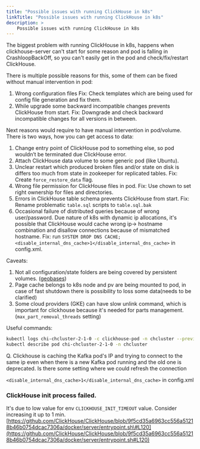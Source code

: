 ```yaml
---
title: "Possible issues with running ClickHouse in k8s"
linkTitle: "Possible issues with running ClickHouse in k8s"
description: >
    Possible issues with running ClickHouse in k8s
---
```


The biggest problem with running ClickHouse in k8s, happens when clickhouse-server can't start for some reason and pod is falling in CrashloopBackOff, so you can't easily get in the pod and check/fix/restart ClickHouse.

There is multiple possible reasons for this, some of them can be fixed without manual intervention in pod:

1. Wrong configuration files Fix: Check templates which are being used for config file generation and fix them.
2. While upgrade some backward incompatible changes prevents ClickHouse from start. Fix: Downgrade and check backward incompatible changes for all versions in between.

Next reasons would require to have manual intervention in pod/volume.  
There is two ways, how you can get access to data:

1. Change entry point of ClickHouse pod to something else, so pod wouldn’t be terminated due ClickHouse error.
2. Attach ClickHouse data volume to some generic pod \(like Ubuntu\). 
3. Unclear restart which produced broken files and/or state on disk is differs too much from state in zookeeper for replicated tables. Fix: Create `force_restore_data` flag.
4. Wrong file permission for ClickHouse files in pod. Fix: Use chown to set right ownership for files and directories.
5. Errors in ClickHouse table schema prevents ClickHouse from start. Fix: Rename problematic `table.sql` scripts to `table.sql.bak`
6. Occasional failure of distributed queries because of wrong user/password. Due nature of k8s with dynamic ip allocations, it's possible that ClickHouse would cache wrong ip-&gt; hostname combination and disallow connections because of mismatched hostname. Fix: run `SYSTEM DROP DNS CACHE;` `<disable_internal_dns_cache>1</disable_internal_dns_cache>` in config.xml.

Caveats:

1. Not all configuration/state folders are being covered by persistent volumes. \([geobases](https://clickhouse.tech/docs/en/sql-reference/functions/ym-dict-functions/#multiple-geobases)\)
2. Page cache belongs to k8s node and pv are being mounted to pod, in case of fast shutdown there is possibility to loss some data\(needs to be clarified\)
3. Some cloud providers \(GKE\) can have slow unlink command, which is important for clickhouse because it's needed for parts management. \(`max_part_removal_threads` setting\)

Useful commands:

```bash
kubectl logs chi-chcluster-2-1-0 -c clickhouse-pod -n chcluster --previous
kubectl describe pod chi-chcluster-2-1-0 -n chcluster
```

Q. Clickhouse is caching the Kafka pod's IP and trying to connect to the same ip even when there is a new Kafka pod running and the old one is deprecated. Is there some setting where we could refresh the connection

`<disable_internal_dns_cache>1</disable_internal_dns_cache>` in config.xml



### ClickHouse init process failed.

It's due to low value for env `CLICKHOUSE_INIT_TIMEOUT` value. Consider increasing it up to 1 min.  
[https://github.com/ClickHouse/ClickHouse/blob/9f5cd35a6963cc556a51218b46b0754dcac7306a/docker/server/entrypoint.sh\#L120](https://github.com/ClickHouse/ClickHouse/blob/9f5cd35a6963cc556a51218b46b0754dcac7306a/docker/server/entrypoint.sh#L120)



